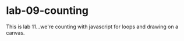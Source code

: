 # lab-09-counting

This is lab 11...we're counting with javascript for loops and drawing on a canvas.